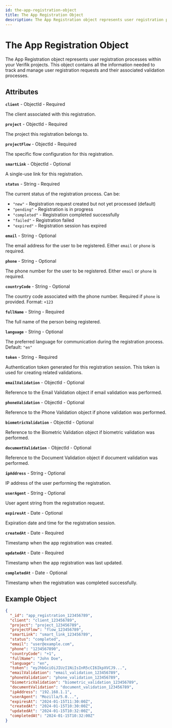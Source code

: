 ```yaml
---
id: the-app-registration-object
title: The App Registration Object
description: The App Registration object represents user registration processes within your Verifik projects
---
```


# The App Registration Object

The App Registration object represents user registration processes within your Verifik projects. This object contains all the information needed to track and manage user registration requests and their associated validation processes.

## Attributes

**`client`** - ObjectId - Required

The client associated with this registration.

**`project`** - ObjectId - Required

The project this registration belongs to.

**`projectFlow`** - ObjectId - Required

The specific flow configuration for this registration.

**`smartLink`** - ObjectId - Optional

A single-use link for this registration.

**`status`** - String - Required

The current status of the registration process. Can be:

* `"new"` - Registration request created but not yet processed (default)
* `"pending"` - Registration is in progress
* `"completed"` - Registration completed successfully
* `"failed"` - Registration failed
* `"expired"` - Registration session has expired

**`email`** - String - Optional

The email address for the user to be registered. Either `email` or `phone` is required.

**`phone`** - String - Optional

The phone number for the user to be registered. Either `email` or `phone` is required.

**`countryCode`** - String - Optional

The country code associated with the phone number. Required if `phone` is provided. Format: `+123`

**`fullName`** - String - Required

The full name of the person being registered.

**`language`** - String - Optional

The preferred language for communication during the registration process. Default: `"en"`

**`token`** - String - Required

Authentication token generated for this registration session. This token is used for creating related validations.

**`emailValidation`** - ObjectId - Optional

Reference to the Email Validation object if email validation was performed.

**`phoneValidation`** - ObjectId - Optional

Reference to the Phone Validation object if phone validation was performed.

**`biometricValidation`** - ObjectId - Optional

Reference to the Biometric Validation object if biometric validation was performed.

**`documentValidation`** - ObjectId - Optional

Reference to the Document Validation object if document validation was performed.

**`ipAddress`** - String - Optional

IP address of the user performing the registration.

**`userAgent`** - String - Optional

User agent string from the registration request.

**`expiresAt`** - Date - Optional

Expiration date and time for the registration session.

**`createdAt`** - Date - Required

Timestamp when the app registration was created.

**`updatedAt`** - Date - Required

Timestamp when the app registration was last updated.

**`completedAt`** - Date - Optional

Timestamp when the registration was completed successfully.

## Example Object

```json
{
  "_id": "app_registration_123456789",
  "client": "client_123456789",
  "project": "project_123456789",
  "projectFlow": "flow_123456789",
  "smartLink": "smart_link_123456789",
  "status": "completed",
  "email": "user@example.com",
  "phone": "1234567890",
  "countryCode": "+1",
  "fullName": "John Doe",
  "language": "en",
  "token": "eyJhbGciOiJIUzI1NiIsInR5cCI6IkpXVCJ9...",
  "emailValidation": "email_validation_123456789",
  "phoneValidation": "phone_validation_123456789",
  "biometricValidation": "biometric_validation_123456789",
  "documentValidation": "document_validation_123456789",
  "ipAddress": "192.168.1.1",
  "userAgent": "Mozilla/5.0...",
  "expiresAt": "2024-01-15T11:30:00Z",
  "createdAt": "2024-01-15T10:30:00Z",
  "updatedAt": "2024-01-15T10:32:00Z",
  "completedAt": "2024-01-15T10:32:00Z"
}
```

